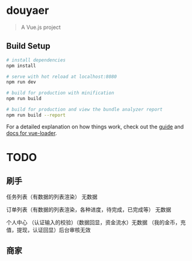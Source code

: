 # douyaer

> A Vue.js project

## Build Setup

``` bash
# install dependencies
npm install

# serve with hot reload at localhost:8080
npm run dev

# build for production with minification
npm run build

# build for production and view the bundle analyzer report
npm run build --report
```

For a detailed explanation on how things work, check out the [guide](http://vuejs-templates.github.io/webpack/) and [docs for vue-loader](http://vuejs.github.io/vue-loader).

# TODO

## 刷手

任务列表（有数据的列表渲染） 无数据

订单列表（有数据的列表渲染，各种进度，待完成，已完成等） 无数据

个人中心 （认证输入的校验）（数据回显，资金流水）无数据 （我的金币，充值，提现，认证回显）后台审核无效

## 商家





